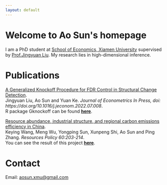 ```yaml
---
layout: default
---
```


# Welcome to Ao Sun's homepage

I am a PhD student at [School of Economics, Xiamen University](http://www.soe.xmu.edu.cn/english/) supervised by [Prof.Jingyuan Liu](https://wise.xmu.edu.cn/english/info/1062/1339.htm). My research lies in high-dimensional inference.

# Publications

<p><ins>A Generalized Knockoff Procedure for FDR Control in Structural Change Detection</ins>. <br>
 Jingyuan Liu, Ao Sun and Yuan Ke. <em>Journal of Econometrics In Press, doi: https://doi.org/10.1016/j.jeconom.2022.07.008</em>. <br>
 R package Gknockoff can be found <strong><a href = "https://github.com/suntiansheng/Gknockoff">here</a></strong>.</p>
 
 <p><ins>Resource abundance, industrial structure, and regional carbon emissions efficiency in China</ins>. <br>
 Keying Wang, Meng Wu, Yongping Sun, Xunpeng Shi, Ao Sun and Ping Zhang. <em>Resources Policy 60:203-214</em>. <br>
 You can see the result of this project <strong><a href = "https://da-sunao.shinyapps.io/engel_curve/">here</a></strong>.</p>
 
# Contact
Email: aosun.xmu@gmail.com
